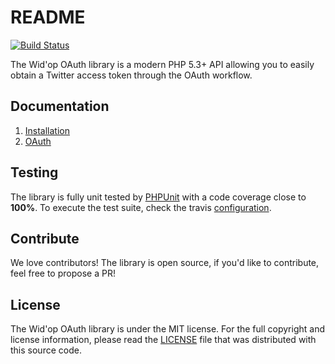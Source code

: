 # README

[![Build Status](https://secure.travis-ci.org/widop/twitter-oauth.png)](http://travis-ci.org/widop/twitter-oauth)

The Wid'op OAuth library is a modern PHP 5.3+ API allowing you to easily obtain a Twitter access token through the OAuth workflow.

## Documentation

 1. [Installation](doc/installation.md)
 2. [OAuth](doc/oauth.md)

## Testing

The library is fully unit tested by [PHPUnit](http://www.phpunit.de/) with a code coverage close to **100%**. To
execute the test suite, check the travis [configuration](.travis.yml).

## Contribute

We love contributors! The library is open source, if you'd like to contribute, feel free to propose a PR!

## License

The Wid'op OAuth library is under the MIT license. For the full copyright and license information, please read the
[LICENSE](LICENSE) file that was distributed with this source code.
